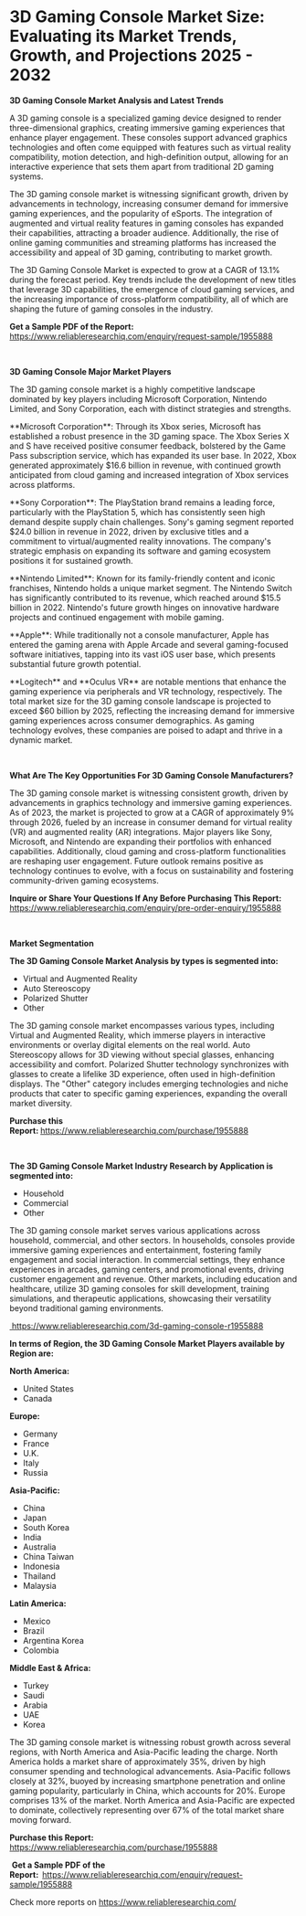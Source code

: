 <p><h1>3D Gaming Console Market Size: Evaluating its Market Trends, Growth, and Projections 2025 - 2032</h1></p><p><strong>3D Gaming Console Market Analysis and Latest Trends</strong></p>
<p><p>A 3D gaming console is a specialized gaming device designed to render three-dimensional graphics, creating immersive gaming experiences that enhance player engagement. These consoles support advanced graphics technologies and often come equipped with features such as virtual reality compatibility, motion detection, and high-definition output, allowing for an interactive experience that sets them apart from traditional 2D gaming systems.</p><p>The 3D gaming console market is witnessing significant growth, driven by advancements in technology, increasing consumer demand for immersive gaming experiences, and the popularity of eSports. The integration of augmented and virtual reality features in gaming consoles has expanded their capabilities, attracting a broader audience. Additionally, the rise of online gaming communities and streaming platforms has increased the accessibility and appeal of 3D gaming, contributing to market growth.</p><p>The 3D Gaming Console Market is expected to grow at a CAGR of 13.1% during the forecast period. Key trends include the development of new titles that leverage 3D capabilities, the emergence of cloud gaming services, and the increasing importance of cross-platform compatibility, all of which are shaping the future of gaming consoles in the industry.</p></p>
<p><strong>Get a Sample PDF of the Report:&nbsp;</strong> <a href="https://www.reliableresearchiq.com/enquiry/request-sample/1955888?utm_campaign=2243&utm_medium=2&utm_source=Github&utm_content=ia&utm_term=11022025&utm_id=3d-gaming-console">https://www.reliableresearchiq.com/enquiry/request-sample/1955888</a></p>
<p>&nbsp;</p>
<p><strong>3D Gaming Console Major Market Players</strong></p>
<p><p>The 3D gaming console market is a highly competitive landscape dominated by key players including Microsoft Corporation, Nintendo Limited, and Sony Corporation, each with distinct strategies and strengths.</p><p>**Microsoft Corporation**: Through its Xbox series, Microsoft has established a robust presence in the 3D gaming space. The Xbox Series X and S have received positive consumer feedback, bolstered by the Game Pass subscription service, which has expanded its user base. In 2022, Xbox generated approximately $16.6 billion in revenue, with continued growth anticipated from cloud gaming and increased integration of Xbox services across platforms.</p><p>**Sony Corporation**: The PlayStation brand remains a leading force, particularly with the PlayStation 5, which has consistently seen high demand despite supply chain challenges. Sony's gaming segment reported $24.0 billion in revenue in 2022, driven by exclusive titles and a commitment to virtual/augmented reality innovations. The company's strategic emphasis on expanding its software and gaming ecosystem positions it for sustained growth.</p><p>**Nintendo Limited**: Known for its family-friendly content and iconic franchises, Nintendo holds a unique market segment. The Nintendo Switch has significantly contributed to its revenue, which reached around $15.5 billion in 2022. Nintendo's future growth hinges on innovative hardware projects and continued engagement with mobile gaming.</p><p>**Apple**: While traditionally not a console manufacturer, Apple has entered the gaming arena with Apple Arcade and several gaming-focused software initiatives, tapping into its vast iOS user base, which presents substantial future growth potential.</p><p>**Logitech** and **Oculus VR** are notable mentions that enhance the gaming experience via peripherals and VR technology, respectively. The total market size for the 3D gaming console landscape is projected to exceed $60 billion by 2025, reflecting the increasing demand for immersive gaming experiences across consumer demographics. As gaming technology evolves, these companies are poised to adapt and thrive in a dynamic market.</p></p>
<p>&nbsp;</p>
<p><strong>What Are The Key Opportunities For 3D Gaming Console Manufacturers?</strong></p>
<p><p>The 3D gaming console market is witnessing consistent growth, driven by advancements in graphics technology and immersive gaming experiences. As of 2023, the market is projected to grow at a CAGR of approximately 9% through 2026, fueled by an increase in consumer demand for virtual reality (VR) and augmented reality (AR) integrations. Major players like Sony, Microsoft, and Nintendo are expanding their portfolios with enhanced capabilities. Additionally, cloud gaming and cross-platform functionalities are reshaping user engagement. Future outlook remains positive as technology continues to evolve, with a focus on sustainability and fostering community-driven gaming ecosystems.</p></p>
<p><strong>Inquire or Share Your Questions If Any Before Purchasing This Report:</strong> <a href="https://www.reliableresearchiq.com/enquiry/pre-order-enquiry/1955888?utm_campaign=2243&utm_medium=2&utm_source=Github&utm_content=ia&utm_term=11022025&utm_id=3d-gaming-console">https://www.reliableresearchiq.com/enquiry/pre-order-enquiry/1955888</a></p>
<p>&nbsp;</p>
<p><strong>Market Segmentation</strong></p>
<p><strong>The 3D Gaming Console Market Analysis by types is segmented into:</strong></p>
<p><ul><li>Virtual and Augmented Reality</li><li>Auto Stereoscopy</li><li>Polarized Shutter</li><li>Other</li></ul></p>
<p><p>The 3D gaming console market encompasses various types, including Virtual and Augmented Reality, which immerse players in interactive environments or overlay digital elements on the real world. Auto Stereoscopy allows for 3D viewing without special glasses, enhancing accessibility and comfort. Polarized Shutter technology synchronizes with glasses to create a lifelike 3D experience, often used in high-definition displays. The "Other" category includes emerging technologies and niche products that cater to specific gaming experiences, expanding the overall market diversity.</p></p>
<p><strong>Purchase this Report:&nbsp;</strong><a href="https://www.reliableresearchiq.com/purchase/1955888?utm_campaign=2243&utm_medium=2&utm_source=Github&utm_content=ia&utm_term=11022025&utm_id=3d-gaming-console">https://www.reliableresearchiq.com/purchase/1955888</a></p>
<p>&nbsp;</p>
<p><strong>The 3D Gaming Console Market Industry Research by Application is segmented into:</strong></p>
<p><ul><li>Household</li><li>Commercial</li><li>Other</li></ul></p>
<p><p>The 3D gaming console market serves various applications across household, commercial, and other sectors. In households, consoles provide immersive gaming experiences and entertainment, fostering family engagement and social interaction. In commercial settings, they enhance experiences in arcades, gaming centers, and promotional events, driving customer engagement and revenue. Other markets, including education and healthcare, utilize 3D gaming consoles for skill development, training simulations, and therapeutic applications, showcasing their versatility beyond traditional gaming environments.</p></p>
<p><a href="https://www.reliableresearchiq.com/3d-gaming-console-r1955888?utm_campaign=2243&utm_medium=2&utm_source=Github&utm_content=ia&utm_term=11022025&utm_id=3d-gaming-console">&nbsp;https://www.reliableresearchiq.com/3d-gaming-console-r1955888</a></p>
<p><strong>In terms of Region, the 3D Gaming Console Market Players available by Region are:</strong></p>
<p>
    <p> <strong> North America: </strong>
        <ul>
            <li>United States</li>
            <li>Canada</li>
        </ul>
        </p> 
    <p> <strong> Europe: </strong>
        <ul>
            <li>Germany</li>
            <li>France</li>
            <li>U.K.</li>
            <li>Italy</li>
            <li>Russia</li>
        </ul>
        </p> 
    <p> <strong> Asia-Pacific: </strong>
        <ul>
            <li>China</li>
            <li>Japan</li>
            <li>South Korea</li>
            <li>India</li>
            <li>Australia</li>
            <li>China Taiwan</li>
            <li>Indonesia</li>
            <li>Thailand</li>
            <li>Malaysia</li>
        </ul>
        </p> 
    <p> <strong> Latin America: </strong>
        <ul>
            <li>Mexico</li>
            <li>Brazil</li>
            <li>Argentina Korea</li>
            <li>Colombia</li>
        </ul>
        </p> 
    <p> <strong> Middle East & Africa: </strong>
        <ul>
            <li>Turkey</li>
            <li>Saudi</li>
            <li>Arabia</li>
            <li>UAE</li>
            <li>Korea</li>
        </ul>
    </p>
    </p>
<p><p>The 3D gaming console market is witnessing robust growth across several regions, with North America and Asia-Pacific leading the charge. North America holds a market share of approximately 35%, driven by high consumer spending and technological advancements. Asia-Pacific follows closely at 32%, buoyed by increasing smartphone penetration and online gaming popularity, particularly in China, which accounts for 20%. Europe comprises 13% of the market. North America and Asia-Pacific are expected to dominate, collectively representing over 67% of the total market share moving forward.</p></p>
<p><strong>Purchase this Report: </strong><a href="https://www.reliableresearchiq.com/purchase/1955888?utm_campaign=2243&utm_medium=2&utm_source=Github&utm_content=ia&utm_term=11022025&utm_id=3d-gaming-console">https://www.reliableresearchiq.com/purchase/1955888</a></p>
<p>&nbsp;<strong>Get a Sample PDF of the Report:&nbsp;&nbsp;</strong><a href="https://www.reliableresearchiq.com/enquiry/request-sample/1955888?utm_campaign=2243&utm_medium=2&utm_source=Github&utm_content=ia&utm_term=11022025&utm_id=3d-gaming-console">https://www.reliableresearchiq.com/enquiry/request-sample/1955888</a></p>
<p><strong></strong></p>
<p>Check more reports on <a href="https://www.reliableresearchiq.com/?utm_campaign=2243&utm_medium=2&utm_source=Github&utm_content=ia&utm_term=11022025&utm_id=3d-gaming-console">https://www.reliableresearchiq.com/</a></p>